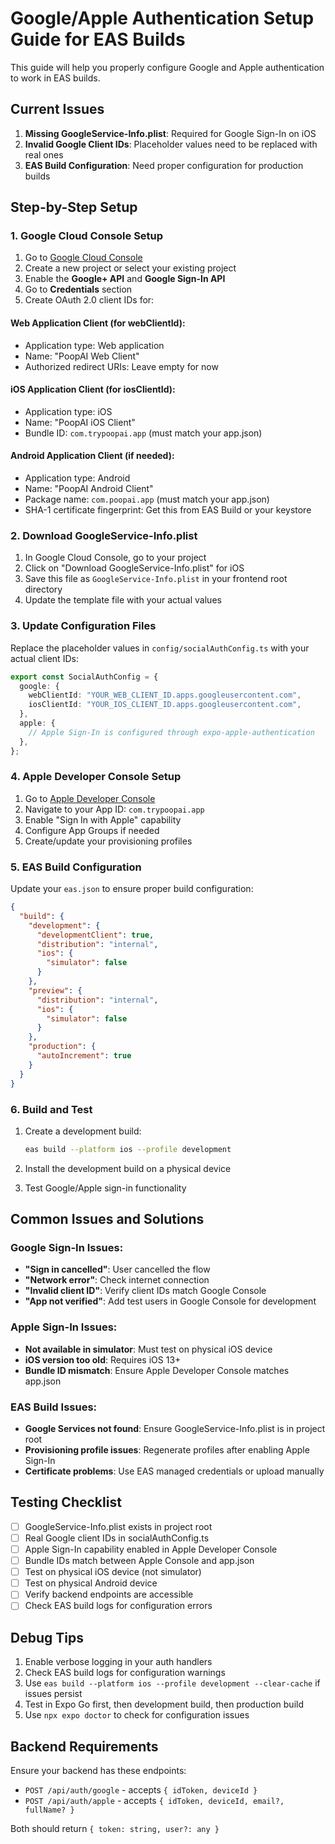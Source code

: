 # Google/Apple Authentication Setup Guide for EAS Builds

This guide will help you properly configure Google and Apple authentication to work in EAS builds.

## Current Issues

1. **Missing GoogleService-Info.plist**: Required for Google Sign-In on iOS
2. **Invalid Google Client IDs**: Placeholder values need to be replaced with real ones
3. **EAS Build Configuration**: Need proper configuration for production builds

## Step-by-Step Setup

### 1. Google Cloud Console Setup

1. Go to [Google Cloud Console](https://console.cloud.google.com/)
2. Create a new project or select your existing project
3. Enable the **Google+ API** and **Google Sign-In API**
4. Go to **Credentials** section
5. Create OAuth 2.0 client IDs for:

#### Web Application Client (for webClientId):

- Application type: Web application
- Name: "PoopAI Web Client"
- Authorized redirect URIs: Leave empty for now

#### iOS Application Client (for iosClientId):

- Application type: iOS
- Name: "PoopAI iOS Client"
- Bundle ID: `com.trypoopai.app` (must match your app.json)

#### Android Application Client (if needed):

- Application type: Android
- Name: "PoopAI Android Client"
- Package name: `com.poopai.app` (must match your app.json)
- SHA-1 certificate fingerprint: Get this from EAS Build or your keystore

### 2. Download GoogleService-Info.plist

1. In Google Cloud Console, go to your project
2. Click on "Download GoogleService-Info.plist" for iOS
3. Save this file as `GoogleService-Info.plist` in your frontend root directory
4. Update the template file with your actual values

### 3. Update Configuration Files

Replace the placeholder values in `config/socialAuthConfig.ts` with your actual client IDs:

```typescript
export const SocialAuthConfig = {
  google: {
    webClientId: "YOUR_WEB_CLIENT_ID.apps.googleusercontent.com",
    iosClientId: "YOUR_IOS_CLIENT_ID.apps.googleusercontent.com",
  },
  apple: {
    // Apple Sign-In is configured through expo-apple-authentication
  },
};
```

### 4. Apple Developer Console Setup

1. Go to [Apple Developer Console](https://developer.apple.com/)
2. Navigate to your App ID: `com.trypoopai.app`
3. Enable "Sign In with Apple" capability
4. Configure App Groups if needed
5. Create/update your provisioning profiles

### 5. EAS Build Configuration

Update your `eas.json` to ensure proper build configuration:

```json
{
  "build": {
    "development": {
      "developmentClient": true,
      "distribution": "internal",
      "ios": {
        "simulator": false
      }
    },
    "preview": {
      "distribution": "internal",
      "ios": {
        "simulator": false
      }
    },
    "production": {
      "autoIncrement": true
    }
  }
}
```

### 6. Build and Test

1. Create a development build:

   ```bash
   eas build --platform ios --profile development
   ```

2. Install the development build on a physical device

3. Test Google/Apple sign-in functionality

## Common Issues and Solutions

### Google Sign-In Issues:

- **"Sign in cancelled"**: User cancelled the flow
- **"Network error"**: Check internet connection
- **"Invalid client ID"**: Verify client IDs match Google Console
- **"App not verified"**: Add test users in Google Console for development

### Apple Sign-In Issues:

- **Not available in simulator**: Must test on physical iOS device
- **iOS version too old**: Requires iOS 13+
- **Bundle ID mismatch**: Ensure Apple Developer Console matches app.json

### EAS Build Issues:

- **Google Services not found**: Ensure GoogleService-Info.plist is in project root
- **Provisioning profile issues**: Regenerate profiles after enabling Apple Sign-In
- **Certificate problems**: Use EAS managed credentials or upload manually

## Testing Checklist

- [ ] GoogleService-Info.plist exists in project root
- [ ] Real Google client IDs in socialAuthConfig.ts
- [ ] Apple Sign-In capability enabled in Apple Developer Console
- [ ] Bundle IDs match between Apple Console and app.json
- [ ] Test on physical iOS device (not simulator)
- [ ] Test on physical Android device
- [ ] Verify backend endpoints are accessible
- [ ] Check EAS build logs for configuration errors

## Debug Tips

1. Enable verbose logging in your auth handlers
2. Check EAS build logs for configuration warnings
3. Use `eas build --platform ios --profile development --clear-cache` if issues persist
4. Test in Expo Go first, then development build, then production build
5. Use `npx expo doctor` to check for configuration issues

## Backend Requirements

Ensure your backend has these endpoints:

- `POST /api/auth/google` - accepts `{ idToken, deviceId }`
- `POST /api/auth/apple` - accepts `{ idToken, deviceId, email?, fullName? }`

Both should return `{ token: string, user?: any }`
